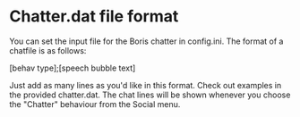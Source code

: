 # Chatter.dat file format
You can set the input file for the Boris chatter in config.ini. The format of a chatfile is as follows:

[behav type];[speech bubble text]

Just add as many lines as you'd like in this format. Check out examples in the provided chatter.dat.
The chat lines will be shown whenever you choose the "Chatter" behaviour from the Social menu.